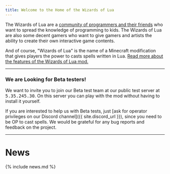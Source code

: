 ```yaml
---
title: Welcome to the Home of the Wizards of Lua
---
```

The Wizards of Lua are a [community of programmers and their friends](/members.html)
who want to spread the knowledge of programming to kids.
The Wizards of Lua are also some decent gamers
who want to give gamers and artists the ability to create their own interactive game contents.

And of course, "Wizards of Lua" is the name of a Minecraft
modification that gives players the power to casts spells written in Lua.
[Read more about the features of the Wizards of Lua mod.](/features)

-----
### We are Looking for Beta testers!

We want to invite you to join our Beta test team at our public test server at <tt>5.35.245.30</tt>.
On this server you can play with the mod without having to install it yourself.

If you are interested to help us with Beta tests, just [ask for operator privileges on our Discord channel]({{ site.discord_url }}),
since you need to be OP to cast spells.
We would be grateful for any bug reports and feedback on the project.

-----

# News
{% include news.md %}
